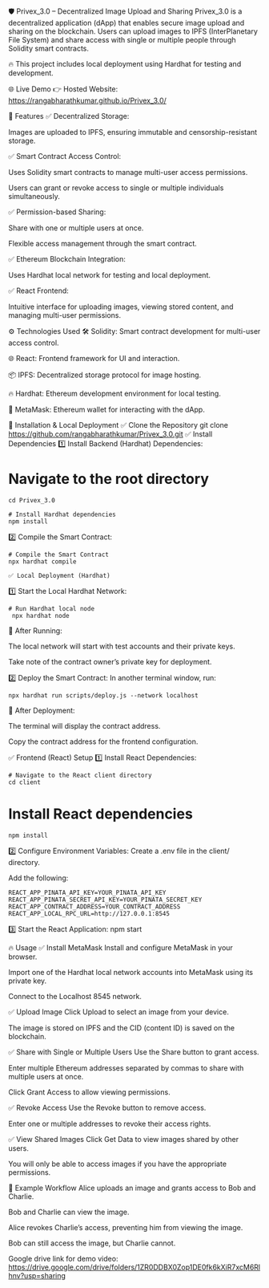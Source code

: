 🛡️ Privex_3.0 – Decentralized Image Upload and Sharing
Privex_3.0 is a decentralized application (dApp) that enables secure image upload and sharing on the blockchain. Users can upload images to IPFS (InterPlanetary File System) and share access with single or multiple people through Solidity smart contracts.

🔥 This project includes local deployment using Hardhat for testing and development.

🌐 Live Demo
👉 Hosted Website: https://rangabharathkumar.github.io/Privex_3.0/

🌟 Features
✅ Decentralized Storage:

Images are uploaded to IPFS, ensuring immutable and censorship-resistant storage.

✅ Smart Contract Access Control:

Uses Solidity smart contracts to manage multi-user access permissions.

Users can grant or revoke access to single or multiple individuals simultaneously.

✅ Permission-based Sharing:

Share with one or multiple users at once.

Flexible access management through the smart contract.

✅ Ethereum Blockchain Integration:

Uses Hardhat local network for testing and local deployment.

✅ React Frontend:

Intuitive interface for uploading images, viewing stored content, and managing multi-user permissions.

⚙️ Technologies Used
🛠️ Solidity: Smart contract development for multi-user access control.

🌐 React: Frontend framework for UI and interaction.

📦 IPFS: Decentralized storage protocol for image hosting.

🔥 Hardhat: Ethereum development environment for local testing.

🔗 MetaMask: Ethereum wallet for interacting with the dApp.

🚀 Installation & Local Deployment
✅ Clone the Repository
   git clone https://github.com/rangabharathkumar/Privex_3.0.git
✅ Install Dependencies
1️⃣ Install Backend (Hardhat) Dependencies:
   # Navigate to the root directory
    cd Privex_3.0

    # Install Hardhat dependencies
    npm install
2️⃣ Compile the Smart Contract:

    # Compile the Smart Contract
    npx hardhat compile

    ✅ Local Deployment (Hardhat)
1️⃣ Start the Local Hardhat Network:

    # Run Hardhat local node
     npx hardhat node
📌 After Running:

  The local network will start with test accounts and their private keys.

   Take note of the contract owner’s private key for deployment.

2️⃣ Deploy the Smart Contract:
In another terminal window, run:

    npx hardhat run scripts/deploy.js --network localhost
📌 After Deployment:

   The terminal will display the contract address.

   Copy the contract address for the frontend configuration.

✅ Frontend (React) Setup
1️⃣ Install React Dependencies:

    # Navigate to the React client directory
    cd client

# Install React dependencies
    npm install
2️⃣ Configure Environment Variables:
     Create a .env file in the client/ directory.

Add the following:

    REACT_APP_PINATA_API_KEY=YOUR_PINATA_API_KEY
    REACT_APP_PINATA_SECRET_API_KEY=YOUR_PINATA_SECRET_KEY
    REACT_APP_CONTRACT_ADDRESS=YOUR_CONTRACT_ADDRESS
    REACT_APP_LOCAL_RPC_URL=http://127.0.0.1:8545
3️⃣ Start the React Application:
    npm start

    
🔥 Usage
✅ Install MetaMask
   Install and configure MetaMask in your browser.

   Import one of the Hardhat local network accounts into MetaMask using its private key.

   Connect to the Localhost 8545 network.

✅ Upload Image
   Click Upload to select an image from your device.

   The image is stored on IPFS and the CID (content ID) is saved on the blockchain.

✅ Share with Single or Multiple Users
   Use the Share button to grant access.

   Enter multiple Ethereum addresses separated by commas to share with multiple users at once.

   Click Grant Access to allow viewing permissions.

✅ Revoke Access
   Use the Revoke button to remove access.

   Enter one or multiple addresses to revoke their access rights.

✅ View Shared Images
   Click Get Data to view images shared by other users.

   You will only be able to access images if you have the appropriate permissions.

📌 Example Workflow
   Alice uploads an image and grants access to Bob and Charlie.

   Bob and Charlie can view the image.

   Alice revokes Charlie’s access, preventing him from viewing the image.

   Bob can still access the image, but Charlie cannot.

Google drive link for demo video: https://drive.google.com/drive/folders/1ZR0DDBX0Zop1DE0fk6kXiR7xcM6Rlhnv?usp=sharing

